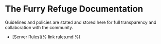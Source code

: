 # The Furry Refuge Documentation

Guidelines and policies are stated and stored here for full transparency and collaboration with the community.

* [Server Rules](% link rules.md %)
